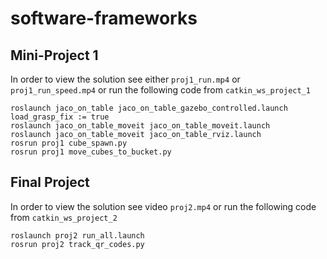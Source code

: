 # software-frameworks

## Mini-Project 1

In order to view the solution see either `proj1_run.mp4` or `proj1_run_speed.mp4` or run the following code from `catkin_ws_project_1`
```
roslaunch jaco_on_table jaco_on_table_gazebo_controlled.launch load_grasp_fix := true
roslaunch jaco_on_table_moveit jaco_on_table_moveit.launch
roslaunch jaco_on_table_moveit jaco_on_table_rviz.launch
rosrun proj1 cube_spawn.py
rosrun proj1 move_cubes_to_bucket.py
``` 

## Final Project

In order to view the solution see video `proj2.mp4` or run the following code from `catkin_ws_project_2`
```
roslaunch proj2 run_all.launch
rosrun proj2 track_qr_codes.py
``` 
